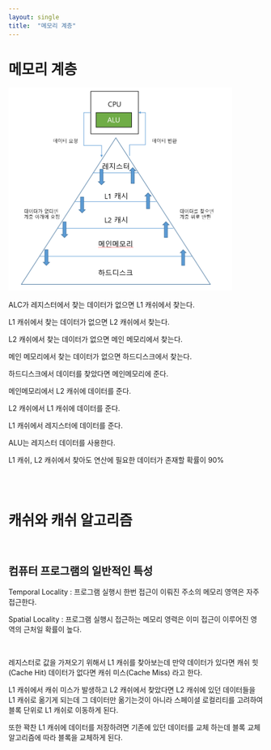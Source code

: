 ```yaml
---
layout: single
title:  "메모리 계층"
---
```


# 메모리 계층

<img src="/assets/images/2021-10-28-memory_hierarchy/메모리계층.png" height="400px" title="메모리계층"/>

</br>

ALC가 레지스터에서 찾는 데이터가 없으면 L1 캐쉬에서 찾는다.

L1 캐쉬에서 찾는 데이터가 없으면 L2 캐쉬에서 찾는다.

L2 캐쉬에서 찾는 데이터가 없으면 메인 메모리에서 찾는다.

메인 메모리에서 찾는 데이터가 없으면 하드디스크에서 찾는다.

하드디스크에서 데이터를 찾았다면 메인메모리에 준다.

메인메모리에서 L2 캐쉬에 데이터를 준다.

L2 캐쉬에서 L1 캐쉬에 데이터를 준다.

L1 캐쉬에서 레지스터에 데이터를 준다.

ALU는 레지스터 데이터를 사용한다.


L1 캐쉬, L2 캐쉬에서 찾아도 연산에 필요한 데이터가 존재할 확률이 90%


</br></br>

# 캐쉬와 캐쉬 알고리즘

</br>

## 컴퓨터 프로그램의 일반적인 특성

Temporal Locality : 프로그램 실행시 한번 접근이 이뤄진 주소의 메모리 영역은 자주 접근한다.

Spatial Locality : 프로그램 실행시 접근하는 메모리 영력은 이미 접근이 이루어진 영역의 근처일 확률이 높다.

</br>

레지스터로 값을 가져오기 위해서 L1 캐쉬를 찾아보는데 만약 데이터가 있다면 캐쉬 힛(Cache Hit) 데이터가 없다면 캐쉬 미스(Cache Miss) 라고 한다.

L1 캐쉬에서 캐쉬 미스가 발생하고 L2 캐쉬에서 찾았다면 L2 캐쉬에 있던 데이터들을 L1 캐쉬로 옮기게 되는데 그 데이터만 옮기는것이 아니라 스페이셜 로컬리티를 고려하여 블록 단위로 L1 캐쉬로 이동하게 된다.

또한 꽉찬 L1 캐쉬에 데이터를 저장하려면 기존에 있던 데이터를 교체 하는데 블록 교체 알고리즘에 따라 블록을 교체하게 된다. 
